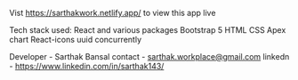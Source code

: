 Vist https://sarthakwork.netlify.app/ to view this app live

Tech stack used:
React and various packages
Bootstrap 5
HTML
CSS
Apex chart
React-icons
uuid
concurrently

Developer - Sarthak Bansal
contact - sarthak.workplace@gmail.com
linkedn - https://www.linkedin.com/in/sarthak143/
